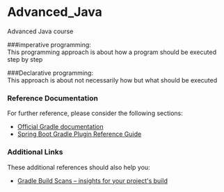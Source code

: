 # Advanced_Java
Advanced Java course

###imperative programming:  
This programming approach is about how a program should be executed step by step

###Declarative programming:  
This approach is about not necessarily how but what should be executed



### Reference Documentation
For further reference, please consider the following sections:

* [Official Gradle documentation](https://docs.gradle.org)
* [Spring Boot Gradle Plugin Reference Guide](https://docs.spring.io/spring-boot/docs/2.2.4.RELEASE/gradle-plugin/reference/html/)

### Additional Links
These additional references should also help you:

* [Gradle Build Scans – insights for your project's build](https://scans.gradle.com#gradle)